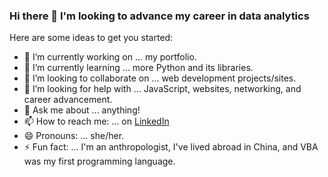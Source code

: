 ### Hi there 👋 I'm looking to advance my career in data analytics

Here are some ideas to get you started:

- 🔭 I’m currently working on ... my portfolio.
- 🌱 I’m currently learning ... more Python and its libraries.
- 👯 I’m looking to collaborate on ... web development projects/sites.
- 🤔 I’m looking for help with ... JavaScript, websites, networking, and career advancement.
- 💬 Ask me about ... anything!
- 📫 How to reach me: ... on [LinkedIn](https://www.linkedin.com/in/jerinblack/)
- 😄 Pronouns: ... she/her.
- ⚡ Fun fact: ... I'm an anthropologist, I've lived abroad in China, and VBA was my first programming language.
